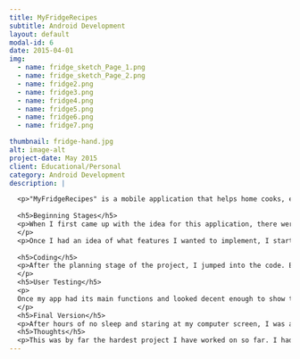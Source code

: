```yaml
---
title: MyFridgeRecipes
subtitle: Android Development
layout: default
modal-id: 6
date: 2015-04-01
img: 
  - name: fridge_sketch_Page_1.png
  - name: fridge_sketch_Page_2.png
  - name: fridge2.png
  - name: fridge3.png
  - name: fridge4.png
  - name: fridge5.png
  - name: fridge6.png
  - name: fridge7.png

thumbnail: fridge-hand.jpg
alt: image-alt
project-date: May 2015
client: Educational/Personal
category: Android Development
description: |

  <p>"MyFridgeRecipes" is a mobile application that helps home cooks, especially those who don’t know a lot about cooking, find recipes according to what ingredients they have on hand.</p>
  
  <h5>Beginning Stages</h5>
  <p>When I first came up with the idea for this application, there were alot of features I wanted to include. Not only did I want the app to find recipes by ingredient, but also by type of meal (Breakfast, Lunch, Dinner) or allergies/dietary restrictions (No nuts, Low-Carb, Vegetarian). If the user has an is allergic to nut, for example, they could choose to only see recipes that do not have nuts. And, to make the process as simple as possible, I also wanted the app to remember that the user has a nut allergy so they don’t have to input it every time. However, if the user was just cooking for someone who has a nut allergy (meaning they won’t be cooking like that all the time), they could choose to just temporary filter out the recipes with nuts. 
  </p>
  <p>Once I had an idea of what features I wanted to implement, I started sketching. Originally, I wanted the ingredient to appear in a removeable box underneath the search so that the user could a) easily see what things they have inputed and b) to make it easy for them to remove them.</p>
  
  <h5>Coding</h5>
  <p>After the planning stage of the project, I jumped into the code. Before this, I had bascially no Android Development skills. I learned a little Java back in the day but that was about it. So, once I started coding, I realized I may have taken on a little more than I could chew. I had no idea how I was actually going to implement the features I wanted to include in my app. So, I started researching. A lot. Most of my time was spent learning and practicing how to implement certain features and components in Android Studio. Because of how much trouble I was having with it all, I had to change my original design slightly. So, I had to scratch the "ingredient box" idea. I just could not find a way to make it work.
  </p>
  <h5>User Testing</h5>
  <p>
  Once my app had its main functions and looked decent enough to show to other people, I did a little user testing. My user was able to point out some bugs for me as well as add some input about what she thought about the app. Overall, she thought it was a cool idea. One of the things she thought would improve it was to somehow intergrate it with social media. Such as, sharing images of recipes you made on Instagram or sharing a recipe on Facebook. As cool as those ideas were, I unfortunatly was unable to include them in the final version of the app because of time contraints.
  </p>
  <h5>Final Version</h5>
  <p>After hours of no sleep and staring at my computer screen, I was able to develop an app that was pretty close to the one I had originally designed. In the final version, along with being able to find recipes by ingredient, the user could also filter the results by type of meal or allergies/dietary restrictions. As the user inputs ingredients, meal types or allergy/dietary restrictions their recipe results will show up below. When the user taps on a recipe, they will be taken to the recipe page where they can see a brief description of the dish, the steps to prepare it and the nutritional information. The user can also adjust the recipe depending on how many people they are cooking for. The app keeps track of the recipes that user looks at, just in cause they want to quickly go back to a past recipe. If a user knows of a recipe that is not already in the database, they will have the ability to add it. </p>
  <h5>Thoughts</h5>
  <p>This was by far the hardest project I have worked on so far. I had to learn a lot about Android Development in a very short amount of time so that was a little hard for me to deal with. In the end, I am very proud (and somwhat surprised) that I was able to develop this. One thing I learned: Android is hard!</p>
---
```


